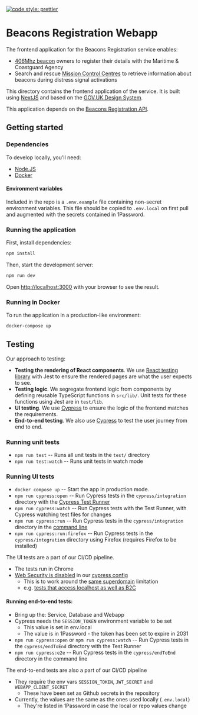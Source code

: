 [![code style: prettier](https://img.shields.io/badge/code_style-prettier-ff69b4.svg?style=flat-square)](https://github.com/prettier/prettier)

# Beacons Registration Webapp

The frontend application for the Beacons Registration service enables:

- [406Mhz beacon](https://www.gov.uk/maritime-safety-weather-and-navigation/register-406-mhz-beacons) owners to register their details with the Maritime & Coastguard Agency
- Search and rescue [Mission Control Centres](<https://en.wikipedia.org/wiki/Mission_control_centre_(Cospas-Sarsat)>) to retrieve information about beacons during distress signal activations

This directory contains the frontend application of the service. It is built using [NextJS](https://nextjs.org/) and
based on the [GOV.UK Design System](https://design-system.service.gov.uk/).

This application depends on the [Beacons Registration API](https://github.com/mcagov/beacons-service).

## Getting started

### Dependencies

To develop locally, you'll need:

- [Node.JS](https://nodejs.org/en/)
- [Docker](https://www.docker.com/)

#### Environment variables

Included in the repo is a `.env.example` file containing non-secret environment variables. This file should be copied
to `.env.local` on first pull and augmented with the secrets contained in 1Password.

### Running the application

First, install dependencies:

```bash
npm install
```

Then, start the development server:

```bash
npm run dev
```

Open [http://localhost:3000](http://localhost:3000) with your browser to see the result.

### Running in Docker

To run the application in a production-like environment:

```bash
docker-compose up
```

## Testing

Our approach to testing:

- **Testing the rendering of React components**. We use [React testing library](https://testing-library.com/docs/react-testing-library/intro/) with Jest to ensure the rendered pages are what the user expects to see.
- **Testing logic**. We segregate frontend logic from components by defining reusable TypeScript functions in `src/lib/`. Unit tests for these functions using Jest are in `test/lib`.
- **UI testing**. We use [Cypress](https://docs.cypress.io/guides/overview/why-cypress.html) to ensure the logic of the frontend matches the requirements.
- **End-to-end testing**. We also use [Cypress](https://docs.cypress.io/guides/overview/why-cypress.html) to test the user journey from end to end.

### Running unit tests

- `npm run test` -- Runs all unit tests in the `test/` directory
- `npm run test:watch` -- Runs unit tests in watch mode

### Running UI tests

- `docker compose up` -- Start the app in production mode.
- `npm run cypress:open` -- Run Cypress tests in the `cypress/integration` directory with the [Cypress Test Runner](https://docs.cypress.io/guides/core-concepts/test-runner.html#Overview)
- `npm run cypress:watch` -- Run Cypress tests with the Test Runner, with Cypress watching test files for changes
- `npm run cypress:run` -- Run Cypress tests in the `cypress/integration` directory in the [command line](https://docs.cypress.io/guides/guides/command-line.html#cypress-run)
- `npm run cypress:run:firefox` -- Run Cypress tests in the `cypress/integration` directory using Firefox (requires Firefox to be installed)

The UI tests are a part of our CI/CD pipeline.

- The tests run in Chrome
- [Web Security is disabled](https://docs.cypress.io/guides/guides/web-security#Disabling-Web-Security) in our [cypress config](cypress.json)
  - This is to work around the [same superdomain](https://docs.cypress.io/guides/guides/web-security#Same-superdomain-per-test) limitation
  - e.g. [tests that access localhost as well as B2C](cypress/integration/single-beacon-owner/i-can-create-and-use-an-account.spec.ts)

#### Running end-to-end tests:

- Bring up the: Service, Database and Webapp
- Cypress needs the `SESSION_TOKEN` environment variable to be set
  - This value is set in env.local
  - The value is in 1Password - the token has been set to expire in 2031
- `npm run cypress:open` or `npm run cypress:watch` -- Run Cypress tests in the `cypress/endToEnd` directory with the Test Runner
- `npm run cypress:e2e` -- Run Cypress tests in the `cypress/endToEnd` directory in the command line

The end-to-end tests are also a part of our CI/CD pipeline

- They require the env vars `SESSION_TOKEN`, `JWT_SECRET` and `WEBAPP_CLIENT_SECRET`
  - These have been set as Github secrets in the repository
- Currently, the values are the same as the ones used locally (`.env.local`)
  - They're listed in 1Password in case the local or repo values change
